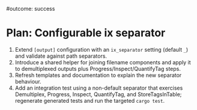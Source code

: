 #outcome: success
# Plan: Configurable ix separator

1. Extend `[output]` configuration with an `ix_separator` setting (default `_`) and validate against path separators.
2. Introduce a shared helper for joining filename components and apply it to demultiplexed outputs plus Progress/Inspect/QuantifyTag steps.
3. Refresh templates and documentation to explain the new separator behaviour.
4. Add an integration test using a non-default separator that exercises Demultiplex, Progress, Inspect, QuantifyTag, and StoreTagsInTable; regenerate generated tests and run the targeted `cargo test`.

